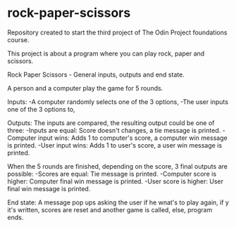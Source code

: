 # rock-paper-scissors

Repository created to start the third project of The Odin Project foundations course.

This project is about a program where you can play rock, paper and scissors.

Rock Paper Scissors - General inputs, outputs and end state.

A person and a computer play the game for 5 rounds.

Inputs:
-A computer randomly selects one of the 3 options, 
-The user inputs one of the 3 options to,

Outputs:
The inputs are compared, the resulting output could be one of three:
    -Inputs are equal: Score doesn't changes, a tie message is printed.
    -Computer input wins: Adds 1 to computer's score, a computer win message is printed.
    -User input wins: Adds 1 to user's score, a user win message is printed.

When the 5 rounds are finished, depending on the score, 3 final outputs are possible:
    -Scores are equal: Tie message is printed.
    -Computer score is higher: Computer final win message is printed.
    -User score is higher: User final win message is printed.

End state:
    A message pop ups asking the user if he wnat's to play again,
    if y it's written, scores are reset and another game is called,
    else, program ends.